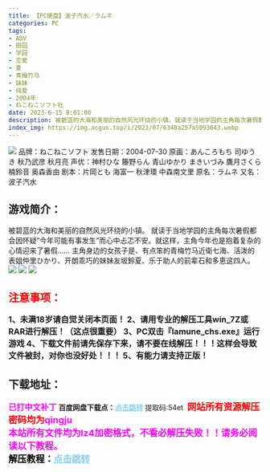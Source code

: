 ```yaml
---
title: 【PC硬盘】波子汽水／ラムネ
categories: PC
tags:
- ADV
- 田园
- 学园
- 恋爱
- 夏
- 青梅竹马
- 妹妹
- 纯爱
- 2004年
- ねこねこソフト社
date: 2023-6-15 8:01:00
description: 被碧蓝的大海和美丽的自然风光环绕的小镇。就读于当地学园的主角每次暑假都会因怀疑“今年可能有事发生”而心中忐忑不安。就这样，主角今年也是抱着复杂的心情迎来了暑假……主角身边的女孩子是、有点笨的青梅竹马近衛七海、活泼的表姐仲里ひかり、开朗乖巧的妹妹友坂鈴夏、乐于助人的前辈石和多恵这四人。
index_img: https://img.acgus.top/i/2023/07/6348a257a5093643.webp
---
```

![](https://img.acgus.top/i/2023/07/6348a257a5093643.webp)
品牌：ねこねこソフト
发售日期：2004-07-30
原画：あんころもち 司ゆうき 秋乃武彦 秋月亮
声优：神村ひな 籐野らん 青山ゆかり まきいづみ 鷹月さくら 楠鈴音 奥森香由
剧本：片岡とも 海富一 秋津環 中森南文里
原名：ラムネ
又名：波子汽水

## 游戏简介：
被碧蓝的大海和美丽的自然风光环绕的小镇。
就读于当地学园的主角每次暑假都会因怀疑“今年可能有事发生”而心中忐忑不安。就这样，主角今年也是抱着复杂的心情迎来了暑假……
主角身边的女孩子是、有点笨的青梅竹马近衛七海、活泼的表姐仲里ひかり、开朗乖巧的妹妹友坂鈴夏、乐于助人的前辈石和多恵这四人。
![](https://img.acgus.top/i/2023/07/47a711984b093643.webp)
![](https://img.acgus.top/i/2023/07/3e1c31eda3093642.webp)
![](https://img.acgus.top/i/2023/07/72523fe852093642.webp)




## <font color=#FF0000 >注意事项：</font>
<font size=3><b>1、未满18岁请自觉关闭本页面！
2、请用专业的解压工具win_7Z或RAR进行解压！（这点很重要）
3、PC双击『lamune_chs.exe』运行游戏
4、下载文件前请先保存下来，请不要在线解压！！！这样会导致文件被封，对你也没好处！！！
5、有能力请支持正版！</b></font>

## 下载地址：
<font color=#FF00FF size=3><b>已打中文补丁</b></font>
<b>百度网盘下载点：</b><a href="https://pan.baidu.com/s/1OgYjAOpNphpe11MLiKIUAw?pwd=54et" style="color: #87CEEB;"><b>点击跳转</b></a> 提取码:54et
<a style="padding: 0" href="https://post.qingju.org/AD/"><img style="max-width:100%" src="https://img.acgus.top/i/2024/07/478f689b8021d8d499ab43d21acf137a.gif" alt=""></a>
<b><font color=#FF0000 size=4>网站所有资源解压密码均为</b></font><b><font color=#FF00FF size=4>qingju</font><font color=#FF0000 ></font></b><br><b><font color=#FF00FF size=4>本站所有文件均为lz4加密格式，不看必解压失败！！请务必阅读以下教程。</b></font><br><b><font color=#000 size=4>解压教程：</b><a href="https://post.qingju.org/tutorial/000/" style="color: #87CEEB;"><b>点击跳转</b></a>
